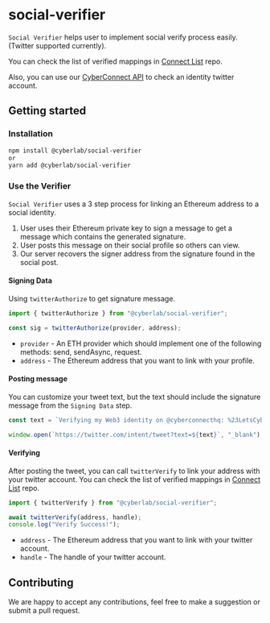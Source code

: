 # social-verifier

`Social Verifier` helps user to implement social verify process easily. (Twitter supported currently).

You can check the list of verified mappings in [Connect List](https://github.com/cyberconnecthq/connect-list) repo.

Also, you can use our [CyberConnect API](https://docs.cyberconnect.me/) to check an identity twitter account.

## Getting started

### Installation

```sh
npm install @cyberlab/social-verifier
or
yarn add @cyberlab/social-verifier
```

### Use the Verifier

`Social Verifier` uses a 3 step process for linking an Ethereum address to a social identity.

1. User uses their Ethereum private key to sign a message to get a message which contains the generated signature.
2. User posts this message on their social profile so others can view.
3. Our server recovers the signer address from the signature found in the social post.

#### Signing Data

Using `twitterAuthorize` to get signature message.

```ts
import { twitterAuthorize } from "@cyberlab/social-verifier";

const sig = twitterAuthorize(provider, address);
```

- `provider` - An ETH provider which should implement one of the following methods: send, sendAsync, request.
- `address` - The Ethereum address that you want to link with your profile.

#### Posting message

You can customize your tweet text, but the text should include the signature message from the `Signing Data` step.

```ts
const text = `Verifying my Web3 identity on @cyberconnecthq: %23LetsCyberConnect %0A ${sig}`;

window.open(`https://twitter.com/intent/tweet?text=${text}`, "_blank");
```

#### Verifying

After posting the tweet, you can call `twitterVerify` to link your address with your twitter account. You can check the list of verified mappings in [Connect List](https://github.com/cyberconnecthq/connect-list) repo.

```ts
import { twitterVerify } from "@cyberlab/social-verifier";

await twitterVerify(address, handle);
console.log("Verify Success!");
```

- `address` - The Ethereum address that you want to link with your twitter account.
- `handle` - The handle of your twitter account.

## Contributing

We are happy to accept any contributions, feel free to make a suggestion or submit a pull request.

